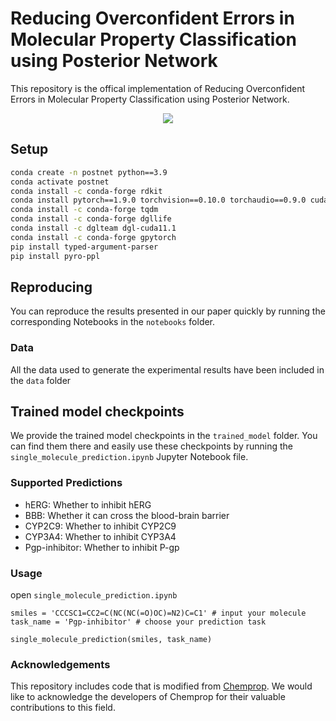 # Reducing Overconfident Errors in Molecular Property Classification using Posterior Network

This repository is the offical implementation of Reducing Overconfident Errors in Molecular Property Classification using Posterior Network.

<p align="center">
  <img src="assets/overview.png" /> 
</p>

## Setup
```bash
conda create -n postnet python==3.9
conda activate postnet
conda install -c conda-forge rdkit
conda install pytorch==1.9.0 torchvision==0.10.0 torchaudio==0.9.0 cudatoolkit=11.1 -c pytorch -c conda-forge
conda install -c conda-forge tqdm
conda install -c conda-forge dgllife
conda install -c dglteam dgl-cuda11.1
conda install -c conda-forge gpytorch
pip install typed-argument-parser
pip install pyro-ppl
```

## Reproducing
You can reproduce the results presented in our paper quickly by running the corresponding Notebooks in the `notebooks` folder.
### Data
All the data used to generate the experimental results have been included in the `data` folder
## Trained model checkpoints
We provide the trained model checkpoints in the `trained_model` folder. You can find them there and easily use these checkpoints by running the `single_molecule_prediction.ipynb` Jupyter Notebook file.
### Supported Predictions
-   hERG:   Whether to inhibit hERG
-   BBB:    Whether it can cross the blood-brain barrier
-   CYP2C9: Whether to inhibit CYP2C9
-   CYP3A4: Whether to inhibit CYP3A4
-   Pgp-inhibitor:  Whether to inhibit P-gp

### Usage
open `single_molecule_prediction.ipynb` 
```
smiles = 'CCCSC1=CC2=C(NC(NC(=O)OC)=N2)C=C1' # input your molecule
task_name = 'Pgp-inhibitor' # choose your prediction task

single_molecule_prediction(smiles, task_name)
```
### Acknowledgements
This repository includes code that is modified from [Chemprop](https://github.com/chemprop/chemprop). We would like to acknowledge the developers of Chemprop for their valuable contributions to this field.